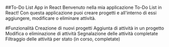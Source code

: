 ##To-Do List App in React
Benvenuto nella mia applicazione To-Do List in React! Con questa applicazione puoi creare progetti e all'interno di essi aggiungere, modificare o eliminare attività.

#Funzionalità
Creazione di nuovi progetti
Aggiunta di attività in un progetto
Modifica o eliminazione di attività
Segnalazione delle attività completate
Filtraggio delle attività per stato (in corso, completate)
